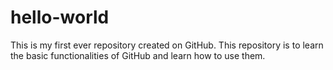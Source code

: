 # hello-world
This is my first ever repository created on GitHub. This repository is to learn the basic functionalities of GitHub and learn how to use them.
